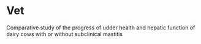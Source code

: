 # Vet
Comparative study of the progress of udder health and hepatic function of dairy cows with or without subclinical mastitis

